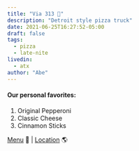 ```yaml
---
title: "Via 313 🍕"
description: "Detroit style pizza truck"
date: 2021-06-25T16:27:52-05:00
draft: false
tags:
  - pizza
  - late-nite
livedin:
  - atx
author: "Abe"
---
```


#### Our personal favorites:

1. Original Pepperoni
2. Classic Cheese
3. Cinnamon Sticks

[Menu](https://www.via313.com/menu) 📖  |  [Location](https://g.page/via313raineystreet?share) 🌎
